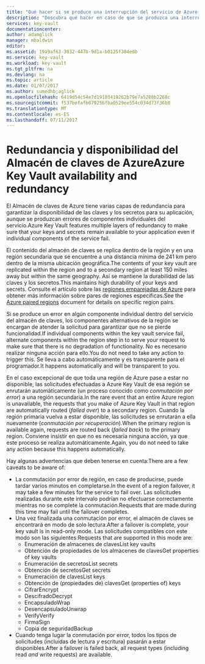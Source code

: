 ```yaml
---
title: "Qué hacer si se produce una interrupción del servicio de Azure que afecte a Azure Key Vault | Microsoft Docs"
description: "Descubra qué hacer en caso de que se produzca una interrupción del servicio de Azure que afecte a Azure Key Vault."
services: key-vault
documentationcenter: 
author: adamglick
manager: mbaldwin
editor: 
ms.assetid: 19a9af63-3032-447b-9d1a-b0125f384edb
ms.service: key-vault
ms.workload: key-vault
ms.tgt_pltfrm: na
ms.devlang: na
ms.topic: article
ms.date: 01/07/2017
ms.author: sumedhb;aglick
ms.openlocfilehash: 6419d54c54e7d19103419262b79e7a5268b2268c
ms.sourcegitcommit: f537befafb079256fba0529ee554c034d73f36b0
ms.translationtype: MT
ms.contentlocale: es-ES
ms.lasthandoff: 07/11/2017
---
```

# <a name="azure-key-vault-availability-and-redundancy"></a><span data-ttu-id="6f7ad-103">Redundancia y disponibilidad del Almacén de claves de Azure</span><span class="sxs-lookup"><span data-stu-id="6f7ad-103">Azure Key Vault availability and redundancy</span></span>
<span data-ttu-id="6f7ad-104">El Almacén de claves de Azure tiene varias capas de redundancia para garantizar la disponibilidad de las claves y los secretos para su aplicación, aunque se produzcan errores de componentes individuales del servicio.</span><span class="sxs-lookup"><span data-stu-id="6f7ad-104">Azure Key Vault features multiple layers of redundancy to make sure that your keys and secrets remain available to your application even if individual components of the service fail.</span></span>

<span data-ttu-id="6f7ad-105">El contenido del almacén de claves se replica dentro de la región y en una región secundaria que se encuentre a una distancia mínima de 241 km pero dentro de la misma ubicación geográfica.</span><span class="sxs-lookup"><span data-stu-id="6f7ad-105">The contents of your key vault are replicated within the region and to a secondary region at least 150 miles away but within the same geography.</span></span> <span data-ttu-id="6f7ad-106">Así se mantiene la durabilidad de las claves y los secretos.</span><span class="sxs-lookup"><span data-stu-id="6f7ad-106">This maintains high durability of your keys and secrets.</span></span> <span data-ttu-id="6f7ad-107">Consulte el artículo sobre las [regiones emparejadas de Azure](https://docs.microsoft.com/en-us/azure/best-practices-availability-paired-regions) para obtener más información sobre pares de regiones específicas.</span><span class="sxs-lookup"><span data-stu-id="6f7ad-107">See the [Azure paired regions](https://docs.microsoft.com/en-us/azure/best-practices-availability-paired-regions) document for details on specific region pairs.</span></span>

<span data-ttu-id="6f7ad-108">Si se produce un error en algún componente individual dentro del servicio del almacén de claves, los componentes alternativos de la región se encargan de atender la solicitud para garantizar que no se pierde funcionalidad.</span><span class="sxs-lookup"><span data-stu-id="6f7ad-108">If individual components within the key vault service fail, alternate components within the region step in to serve your request to make sure that there is no degradation of functionality.</span></span> <span data-ttu-id="6f7ad-109">No es necesario realizar ninguna acción para ello.</span><span class="sxs-lookup"><span data-stu-id="6f7ad-109">You do not need to take any action to trigger this.</span></span> <span data-ttu-id="6f7ad-110">Se lleva a cabo automáticamente y es transparente para el programador.</span><span class="sxs-lookup"><span data-stu-id="6f7ad-110">It happens automatically and will be transparent to you.</span></span>

<span data-ttu-id="6f7ad-111">En el caso excepcional de que toda una región de Azure pase a estar no disponible, las solicitudes efectuadas a Azure Key Vault de esa región se enrutarán automáticamente (un proceso conocido como *conmutación por error*) a una región secundaria.</span><span class="sxs-lookup"><span data-stu-id="6f7ad-111">In the rare event that an entire Azure region is unavailable, the requests that you make of Azure Key Vault in that region are automatically routed (*failed over*) to a secondary region.</span></span> <span data-ttu-id="6f7ad-112">Cuando la región primaria vuelva a estar disponible, las solicitudes se enrutarán a ella nuevamente (*conmutación por recuperación*).</span><span class="sxs-lookup"><span data-stu-id="6f7ad-112">When the primary region is available again, requests are routed back (*failed back*) to the primary region.</span></span> <span data-ttu-id="6f7ad-113">Conviene insistir en que no es necesaria ninguna acción, ya que este proceso se realiza automáticamente.</span><span class="sxs-lookup"><span data-stu-id="6f7ad-113">Again, you do not need to take any action because this happens automatically.</span></span>

<span data-ttu-id="6f7ad-114">Hay algunas advertencias que deben tenerse en cuenta:</span><span class="sxs-lookup"><span data-stu-id="6f7ad-114">There are a few caveats to be aware of:</span></span>

* <span data-ttu-id="6f7ad-115">La conmutación por error de región, en caso de producirse, puede tardar varios minutos en completarse.</span><span class="sxs-lookup"><span data-stu-id="6f7ad-115">In the event of a region failover, it may take a few minutes for the service to fail over.</span></span> <span data-ttu-id="6f7ad-116">Las solicitudes realizadas durante este intervalo podrían no efectuarse correctamente mientras no se complete la conmutación.</span><span class="sxs-lookup"><span data-stu-id="6f7ad-116">Requests that are made during this time may fail until the failover completes.</span></span>
* <span data-ttu-id="6f7ad-117">Una vez finalizada una conmutación por error, el almacén de claves se encontrará en modo de solo lectura.</span><span class="sxs-lookup"><span data-stu-id="6f7ad-117">After a failover is complete, your key vault is in read-only mode.</span></span> <span data-ttu-id="6f7ad-118">Las solicitudes compatibles con este modo son las siguientes:</span><span class="sxs-lookup"><span data-stu-id="6f7ad-118">Requests that are supported in this mode are:</span></span>
  * <span data-ttu-id="6f7ad-119">Enumeración de almacenes de claves</span><span class="sxs-lookup"><span data-stu-id="6f7ad-119">List key vaults</span></span>
  * <span data-ttu-id="6f7ad-120">Obtención de propiedades de los almacenes de claves</span><span class="sxs-lookup"><span data-stu-id="6f7ad-120">Get properties of key vaults</span></span>
  * <span data-ttu-id="6f7ad-121">Enumeración de secretos</span><span class="sxs-lookup"><span data-stu-id="6f7ad-121">List secrets</span></span>
  * <span data-ttu-id="6f7ad-122">Obtención de secretos</span><span class="sxs-lookup"><span data-stu-id="6f7ad-122">Get secrets</span></span>
  * <span data-ttu-id="6f7ad-123">Enumeración de claves</span><span class="sxs-lookup"><span data-stu-id="6f7ad-123">List keys</span></span>
  * <span data-ttu-id="6f7ad-124">Obtención de (propiedades de) claves</span><span class="sxs-lookup"><span data-stu-id="6f7ad-124">Get (properties of) keys</span></span>
  * <span data-ttu-id="6f7ad-125">Cifrar</span><span class="sxs-lookup"><span data-stu-id="6f7ad-125">Encrypt</span></span>
  * <span data-ttu-id="6f7ad-126">Descifrado</span><span class="sxs-lookup"><span data-stu-id="6f7ad-126">Decrypt</span></span>
  * <span data-ttu-id="6f7ad-127">Encapsulado</span><span class="sxs-lookup"><span data-stu-id="6f7ad-127">Wrap</span></span>
  * <span data-ttu-id="6f7ad-128">Desencapsulado</span><span class="sxs-lookup"><span data-stu-id="6f7ad-128">Unwrap</span></span>
  * <span data-ttu-id="6f7ad-129">Verify</span><span class="sxs-lookup"><span data-stu-id="6f7ad-129">Verify</span></span>
  * <span data-ttu-id="6f7ad-130">Firma</span><span class="sxs-lookup"><span data-stu-id="6f7ad-130">Sign</span></span>
  * <span data-ttu-id="6f7ad-131">Copia de seguridad</span><span class="sxs-lookup"><span data-stu-id="6f7ad-131">Backup</span></span>
* <span data-ttu-id="6f7ad-132">Cuando tenga lugar la conmutación por error, todos los tipos de solicitudes (incluidas de lectura *y* escritura) pasarán a estar disponibles.</span><span class="sxs-lookup"><span data-stu-id="6f7ad-132">After a failover is failed back, all request types (including read *and* write requests) are available.</span></span>

